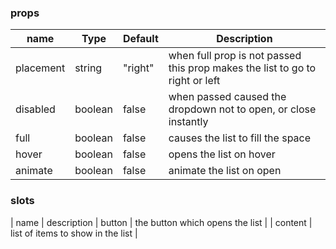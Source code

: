 ### props

| name      | Type    | Default | Description                                                                  |
| --------- | ------- | ------- | ---------------------------------------------------------------------------- |
| placement | string  | "right" | when full prop is not passed this prop makes the list to go to right or left |
| disabled  | boolean | false   | when passed caused the dropdown not to open, or close instantly              |
| full      | boolean | false   | causes the list to fill the space                                            |
| hover     | boolean | false   | opens the list on hover                                                      |
| animate   | boolean | false   | animate the list on open                                                     |

### slots

| name | description
| button | the button which opens the list |
| content | list of items to show in the list |
